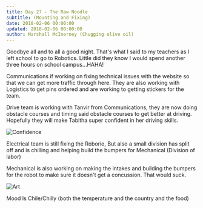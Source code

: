 ```yaml
---
title: Day 27 - The Raw Noodle
subtitle: (Mounting and Fixing)
date: 2018-02-06 00:00:00
updated: 2018-02-06 00:00:00
author: Marshall McInerney (Chugging olive oil)
---
```


Goodbye all and to all a good night. That's what I said to my teachers as I left school to go to Robotics. Little did they know I would spend another three hours on school campus...HAHA!

Communications if working on fixing technical issues with the website so that we can get more traffic through here. They are also working with Logistics to get pins ordered and are working to getting stickers for the team.

Drive team is working with Tanvir from Communications, they are now doing obstacle courses and timing said obstacle courses to get better at driving. Hopefully they will make Tabitha super confident in her driving skills.

![Confidence](/images/20180206/tabitha.jpg)

Electrical team is still fixing the Roborio, But also a small division has split off and is chilling and helping build the bumpers for Mechanical (Division of labor)

Mechanical is also working on making the intakes and building the bumpers for the robot to make sure it doesn't get a concussion. That would suck.

![Art](/images/20180206/stacked.jpg)

Mood Is Chile/Chilly (both the temperature and the country and the food)
